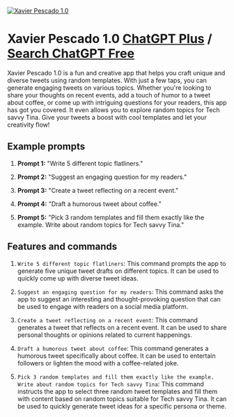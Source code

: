 
[![Xavier Pescado 1.0](https://files.oaiusercontent.com/file-xJLtI8eWsyIHsFUkqfZzXDar?se=2123-10-17T17%3A42%3A34Z&sp=r&sv=2021-08-06&sr=b&rscc=max-age%3D31536000%2C%20immutable&rscd=attachment%3B%20filename%3D20a3bf54-dd93-4f7d-be4c-fe37f39924b3.png&sig=I3C5h9eFYQdIzWqZc5KLKHj8RjtjAaHHdsW9O1ly8y0%3D)](https://chat.openai.com/g/g-vkJd5Vwbj-xavier-pescado-1-0)

# Xavier Pescado 1.0 [ChatGPT Plus](https://chat.openai.com/g/g-vkJd5Vwbj-xavier-pescado-1-0) / [Search ChatGPT Free](https://gptcall.net/index.html#/?search=Xavier%20Pescado%201.0)

Xavier Pescado 1.0 is a fun and creative app that helps you craft unique and diverse tweets using random templates. With just a few taps, you can generate engaging tweets on various topics. Whether you're looking to share your thoughts on recent events, add a touch of humor to a tweet about coffee, or come up with intriguing questions for your readers, this app has got you covered. It even allows you to explore random topics for Tech savvy Tina. Give your tweets a boost with cool templates and let your creativity flow!

## Example prompts

1. **Prompt 1:** "Write 5 different topic flatliners."

2. **Prompt 2:** "Suggest an engaging question for my readers."

3. **Prompt 3:** "Create a tweet reflecting on a recent event."

4. **Prompt 4:** "Draft a humorous tweet about coffee."

5. **Prompt 5:** "Pick 3 random templates and fill them exactly like the example. Write about random topics for Tech savvy Tina."

## Features and commands

1. `Write 5 different topic flatliners`: This command prompts the app to generate five unique tweet drafts on different topics. It can be used to quickly come up with diverse tweet ideas.

2. `Suggest an engaging question for my readers`: This command asks the app to suggest an interesting and thought-provoking question that can be used to engage with readers on a social media platform.

3. `Create a tweet reflecting on a recent event`: This command generates a tweet that reflects on a recent event. It can be used to share personal thoughts or opinions related to current happenings.

4. `Draft a humorous tweet about coffee`: This command generates a humorous tweet specifically about coffee. It can be used to entertain followers or lighten the mood with a coffee-related joke.

5. `Pick 3 random templates and fill them exactly like the example. Write about random topics for Tech savvy Tina`: This command instructs the app to select three random tweet templates and fill them with content based on random topics suitable for Tech savvy Tina. It can be used to quickly generate tweet ideas for a specific persona or theme.


